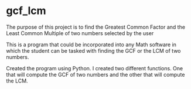 # gcf_lcm

The purpose of this project is to find the Greatest Common Factor and the Least Common Multiple of two numbers selected by the user

This is a program that could be incorporated into any Math software in which the student can be tasked with finding the GCF or the LCM
of two numbers. 

Created the program using Python. I created two different functions. One that will compute the GCF of two numbers and the other that 
will compute the LCM. 
